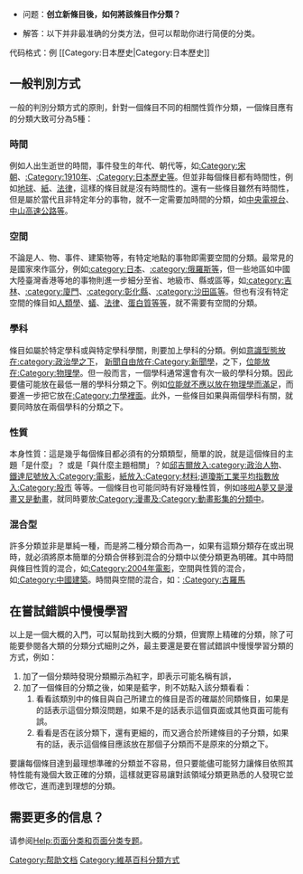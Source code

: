   - 问题：**创立新條目後，如何將該條目作分類？**

<!-- end list -->

  - 解答：以下并非最准确的分类方法，但可以帮助你进行简便的分类。

代码格式：例 \[\[Category:日本歷史|Category:日本歷史\]\]

## 一般判別方式

一般的判別分類方式的原則，針對一個條目不同的相關性質作分類，一個條目應有的分類大致可分為5種：

### 時間

例如人出生逝世的時間，事件發生的年代、朝代等，如[:Category:宋朝](https://zh.wikipedia.org/wiki/Category:宋朝 "wikilink")、[:Category:1910年](https://zh.wikipedia.org/wiki/Category:1910年 "wikilink")、[:Category:日本歷史等](https://zh.wikipedia.org/wiki/Category:日本歷史 "wikilink")。但並非每個條目都有時間性，例如[地球](../Page/地球.md "wikilink")、[紙](../Page/紙.md "wikilink")、[法律](../Page/法律.md "wikilink")，這樣的條目就是沒有時間性的。還有一些條目雖然有時間性，但是屬於當代且非特定年分的事物，就不一定需要加時間的分類，如[中央電視台](../Page/中央電視台.md "wikilink")、[中山高速公路等](../Page/中山高速公路.md "wikilink")。

### 空間

不論是人、物、事件、建築物等，有特定地點的事物即需要空間的分類。最常見的是國家來作區分，例如[:category:日本](https://zh.wikipedia.org/wiki/Category:日本 "wikilink")、[:category:俄羅斯等](https://zh.wikipedia.org/wiki/Category:俄羅斯 "wikilink")，但一些地區如中國大陸臺灣香港等地的事物則進一步細分至省、地級市、縣或區等，如[:category:吉林](https://zh.wikipedia.org/wiki/Category:吉林 "wikilink")、[:category:廈門](https://zh.wikipedia.org/wiki/Category:廈門 "wikilink")、[:category:彰化縣](https://zh.wikipedia.org/wiki/Category:彰化縣 "wikilink")、[:category:沙田區等](https://zh.wikipedia.org/wiki/Category:沙田區 "wikilink")。但也有沒有特定空間的條目如[人類學](../Page/人類學.md "wikilink")、[蟻](../Page/蟻.md "wikilink")、[法律](../Page/法律.md "wikilink")、[蛋白質等等](../Page/蛋白質.md "wikilink")，就不需要有空間的分類。

### 學科

條目如屬於特定學科或與特定學科學關，則要加上學科的分類。例如[意識型態放在](../Page/意識型態.md "wikilink")[:category:政治學之下](https://zh.wikipedia.org/wiki/Category:政治學 "wikilink")，
[新聞自由放在](../Page/新聞自由.md "wikilink")[:Category:新聞學](https://zh.wikipedia.org/wiki/Category:新聞學 "wikilink")，之下，[位能放在](../Page/位能.md "wikilink")[:Category:物理學](https://zh.wikipedia.org/wiki/Category:物理學 "wikilink")。但一般而言，一個學科通常還會有次一級的學科分類。因此要儘可能放在最低一層的學科分類之下。例如[位能就不應以放在物理學而滿足](../Page/位能.md "wikilink")，而要進一步把它放在[:Category:力學裡面](https://zh.wikipedia.org/wiki/Category:力學 "wikilink")。此外，一些條目如果與兩個學科有關，就要同時放在兩個學科的分類之下。

### 性質

本身性質：這是幾乎每個條目都必須有的分類類型，簡單的說，就是這個條目的主題「是什麼」？
或是「與什麼主題相關」？如[邱吉爾放入](../Page/邱吉爾.md "wikilink")[:category:政治人物](https://zh.wikipedia.org/wiki/Category:政治人物 "wikilink")、[鐵達尼號放入](../Page/鐵達尼號.md "wikilink")[:Category:電影](https://zh.wikipedia.org/wiki/Category:電影 "wikilink")，[紙放入](../Page/紙.md "wikilink")[:Category:材料](https://zh.wikipedia.org/wiki/Category:材料 "wikilink");[道瓊斯工業平均指數放入](../Page/道瓊斯工業平均指數.md "wikilink")[:Category:股市](https://zh.wikipedia.org/wiki/Category:股市 "wikilink")
等等。一個條目也可能同時有好幾種性質，例如[哆啦A夢又是漫畫又是動畫](../Page/哆啦A夢.md "wikilink")，就同時要放[:Category:漫畫及](https://zh.wikipedia.org/wiki/Category:漫畫 "wikilink")[:Category:動畫影集的分類中](https://zh.wikipedia.org/wiki/Category:動畫影集 "wikilink")。

### 混合型

許多分類並非是單純一種，而是將二種分類合而為一，如果有這類分類存在或出現時，就必須將原本簡單的分類合併移到混合的分類中以使分類更為明確。其中時間與條目性質的混合，如[:Category:2004年電影](https://zh.wikipedia.org/wiki/Category:2004年電影 "wikilink")，空間與性質的混合，如[:Category:中國建築](https://zh.wikipedia.org/wiki/Category:中國建築 "wikilink")。時間與空間的混合，如：[:Category:古羅馬](https://zh.wikipedia.org/wiki/Category:古羅馬 "wikilink")

## 在嘗試錯誤中慢慢學習

以上是一個大概的入門，可以幫助找到大概的分類，但實際上精確的分類，除了可能要參閱各大類的分類分式細則之外，最主要還是要在嘗試錯誤中慢慢學習分類的方式，例如：

1.  加了一個分類時發現分類顯示為紅字，即表示可能名稱有誤，
2.  加了一個條目的分類之後，如果是藍字，則不妨點入該分類看看：
    1.  看看該類別中的條目與自己所建立的條目是否的確屬於同類條目，如果是的話表示這個分類沒問題，如果不是的話表示這個頁面或其他頁面可能有誤。
    2.  看看是否在該分類下，還有更細的，而又適合於所建條目的子分類，如果有的話，表示這個條目應該放在那個子分類而不是原來的分類之下。

要讓每個條目達到最理想準確的分類並不容易，但只要能儘可能努力讓條目依照其特性能有幾個大致正確的分類，這樣就更容易讓對該領域分類更熟悉的人發現它並修改它，進而達到理想的分類。

## 需要更多的信息？

请参阅[Help:页面分类和](https://zh.wikipedia.org/wiki/Help:页面分类 "wikilink")[页面分类专题](https://zh.wikipedia.org/wiki/Wikipedia:专题/页面分类 "wikilink")。

[Category:帮助文档](https://zh.wikipedia.org/wiki/Category:帮助文档 "wikilink")
[Category:維基百科分類方式](https://zh.wikipedia.org/wiki/Category:維基百科分類方式 "wikilink")